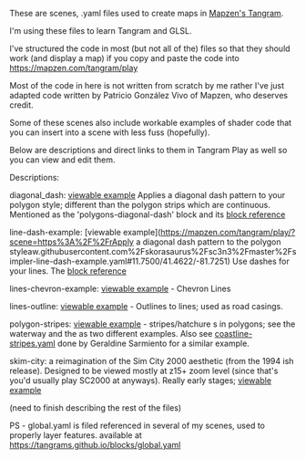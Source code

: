 

These are scenes, .yaml files used to create maps in [Mapzen's Tangram](https://mapzen.com/products/tangram/). 

I'm using these files to learn Tangram and GLSL.  

I've structured the code in most (but not all of the) files so that they should work (and display a map) if you
copy and paste the code into https://mapzen.com/tangram/play 

Most of the code in here is not written from scratch by me rather I've just adapted code written by Patricio González Vivo of Mapzen, who deserves credit. 

Some of these scenes also include workable examples of shader code that you can insert into a scene with less fuss (hopefully). 

Below are descriptions and direct links to them in Tangram Play as well so you can view and edit them. 

Descriptions:

diagonal_dash: [viewable example]() Applies a diagonal dash pattern to your polygon style; different than the polygon strips which are continuous. Mentioned as the 'polygons-diagonal-dash' block and its [block reference](http://tangrams.github.io/blocks/#polygons-diagonal-dash)


line-dash-example: [viewable example](https://mapzen.com/tangram/play/?scene=https%3A%2F%2FrApply a diagonal dash pattern to the polygon styleaw.githubusercontent.com%2Fskorasaurus%2Fsc3n3%2Fmaster%2Fsimpler-line-dash-example.yaml#11.7500/41.4622/-81.7251)
Use dashes for your lines. 
The [block reference](http://tangrams.github.io/blocks/#lines-dash)

lines-chevron-example: [viewable example](https://mapzen.com/tangram/play/?scene=https://raw.githubusercontent.com/skorasaurus/sc3n3/master/lines-chevron-example.yaml#18.50000/41.47735/-81.67940) - Chevron Lines 

lines-outline: [viewable example](https://mapzen.com/tangram/play/?scene=https://raw.githubusercontent.com/skorasaurus/sc3n3/master/lines-outline.yaml#17.50000/41.47735/-81.67940) - Outlines to lines; used as road casings. 

polygon-stripes: [viewable example](https://mapzen.com/tangram/play/?scene=https://raw.githubusercontent.com/skorasaurus/sc3n3/master/polygon-stripes.yaml#14.50000/41.47735/-81.67940) - stripes/hatchure s in polygons; see the waterway and the as two different examples. 
Also see [coastline-stripes.yaml](https://mapzen.com/tangram/play/?scene=https://raw.githubusercontent.com/skorasaurus/sc3n3/master/coastline-stripes.yaml#13.50000/41.47735/-81.67940) done by Geraldine Sarmiento for a similar example.
 	
skim-city: a reimagination of the Sim City 2000 aesthetic (from the 1994 ish release). Designed to be viewed mostly at z15+ zoom level (since that's you'd usually play SC2000 at anyways). Really early stages; [viewable example](https://mapzen.com/tangram/play/?scene=https%3A%2F%2Fraw.githubusercontent.com%2Fskorasaurus%2Fsc3n3%2Fmaster%2Fskim_city.yaml#15.0000/41.5021/-81.6890)


(need to finish describing the rest of the files)

PS - global.yaml is filed referenced in several of my scenes, used to properly layer features. available at 
https://tangrams.github.io/blocks/global.yaml